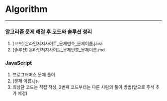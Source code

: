 # Algorithm
------
### 알고리즘 문제 해결 후 코드와 솔루션 정리
1. (코드) 온라인저지사이트_문제번호_문제이름.java
2. (솔루션) 온라인저지사이트_문제번호_문제이름.md

### JavaScript
1. 프로그래머스 문제 풀이
2. (문제 이름).js
3. 최상단 코드는 직접 작성, 2번째 코드부터는 다른 사람의 풀이 방법(앞으로 주석 추가 예정)